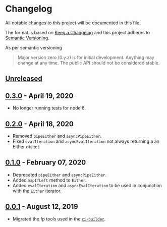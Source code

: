 # Changelog

All notable changes to this project will be documented in this file.

The format is based on [Keep a Changelog](http://keepachangelog.com/en/1.0.0/) and this project
adheres to [Semantic Versioning](http://semver.org/spec/v2.0.0.html).

As per semantic versioning

> Major version zero (0.y.z) is for initial development. Anything may change at any time.
> The public API should not be considered stable.


## [Unreleased]

## [0.3.0] - April 19, 2020
- No longer running tests for node 8.


## [0.2.0] - April 18, 2020
- Removed `pipeEither` and `asyncPipeEither`.
- Fixed `evalIteration` and `asyncEvalIteration` not always returning a an Either object.


## [0.1.0] - February 07, 2020
- Deprecated `pipeEither` and `asyncPipeEither`.
- Added `mapIfLeft` method to `Either`.
- Added `evalIteration` and `asyncEvalIteration` to be used in conjunction with the `Either`
  iterator.


## [0.0.1] - August 12, 2019
- Migrated the fp tools used in the [`ci-builder`](https://github.com/iOffice/ci-builder-eslib).


[Unreleased]: https://github.com/iOffice/fp-eslib/compare/0.3.0...HEAD
[0.3.0]: https://github.com/iOffice/fp-eslib/compare/0.2.0...0.3.0
[0.2.0]: https://github.com/iOffice/fp-eslib/compare/0.1.0...0.2.0
[0.1.0]: https://github.com/iOffice/fp-eslib/compare/0.0.1...0.1.0
[0.0.1]: https://github.com/iOffice/fp-eslib/compare/7270ffed28016080f8bdecef9d29e059a6c3598a...0.0.1
